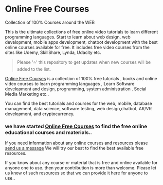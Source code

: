 # Online Free Courses
Collection of 100% Courses around the WEB

This is the ultimate collections of free online video tutorials to learn different programming languages. Start to learn about web design, web development, mobile apps development, chatbot development with the best online courses available for free. It includes free video courses from the sites like Udemy, SkillShare, Lynda, Udacity etc.


> Please '⭐' this repository to get updates when new courses will be added to the list.


[Online Free Courses](https://learnfreecourses.com) is a collection of 100% free tutorials , books and online video courses to learn programming languages , Learn Software development and design, programming, system administration , Social Media Marketing etc..

You can find the best tutorials and courses for the web, mobile, database management, data science, software testing, web design,chatbot, AR/VR development, and cryptocurrency.


### we have started [Online Free Courses](https://learnfreecourses.com) to find the free online educational courses and materials.. 

If you need information about any online courses and resources please [send us a message](https://www.learnfreecourses.com/p/contact.html) We will try our best to find the best available free resources.  

If you know about any course or material that is free and online available for anyone one to use. then your contribution is more than welcome. Please let us know of such resources so that we can provide it here for anyone to use..

